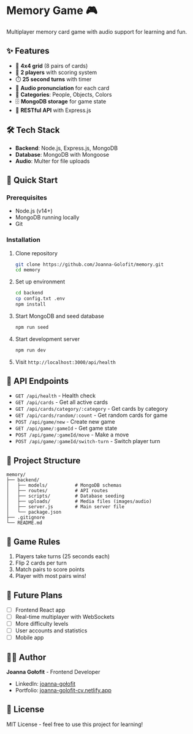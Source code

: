 # Memory Game 🎮

Multiplayer memory card game with audio support for learning and fun.

## ✨ Features
- 🎯 **4x4 grid** (8 pairs of cards)
- 👥 **2 players** with scoring system
- ⏱️ **25 second turns** with timer
- 🎵 **Audio pronunciation** for each card
- 📱 **Categories**: People, Objects, Colors
- 🗄️ **MongoDB storage** for game state
- 🚀 **RESTful API** with Express.js

## 🛠️ Tech Stack
- **Backend**: Node.js, Express.js, MongoDB
- **Database**: MongoDB with Mongoose
- **Audio**: Multer for file uploads

## 🚀 Quick Start

### Prerequisites
- Node.js (v14+)
- MongoDB running locally
- Git

### Installation
1. Clone repository
   ```bash
   git clone https://github.com/Joanna-Golofit/memory.git
   cd memory
   ```

2. Set up environment
   ```bash
   cd backend
   cp config.txt .env
   npm install
   ```

3. Start MongoDB and seed database
   ```bash
   npm run seed
   ```

4. Start development server
   ```bash
   npm run dev
   ```

5. Visit `http://localhost:3000/api/health`

## 📡 API Endpoints
- `GET /api/health` - Health check
- `GET /api/cards` - Get all active cards
- `GET /api/cards/category/:category` - Get cards by category
- `GET /api/cards/random/:count` - Get random cards for game
- `POST /api/game/new` - Create new game
- `GET /api/game/:gameId` - Get game state
- `POST /api/game/:gameId/move` - Make a move
- `POST /api/game/:gameId/switch-turn` - Switch player turn

## 📁 Project Structure
```
memory/
├── backend/
│   ├── models/          # MongoDB schemas
│   ├── routes/          # API routes
│   ├── scripts/         # Database seeding
│   ├── uploads/         # Media files (images/audio)
│   ├── server.js        # Main server file
│   └── package.json
├── .gitignore
└── README.md
```

## 🎯 Game Rules
1. Players take turns (25 seconds each)
2. Flip 2 cards per turn
3. Match pairs to score points
4. Player with most pairs wins!

## 🔮 Future Plans
- [ ] Frontend React app
- [ ] Real-time multiplayer with WebSockets
- [ ] More difficulty levels
- [ ] User accounts and statistics
- [ ] Mobile app

## 👩‍💻 Author
**Joanna Gołofit** - Frontend Developer  
- LinkedIn: [joanna-gołofit](https://linkedin.com/in/joanna-go%C5%82ofit-2a8b02205)
- Portfolio: [joanna-golofit-cv.netlify.app](https://joanna-golofit-cv.netlify.app)

## 📄 License
MIT License - feel free to use this project for learning!
